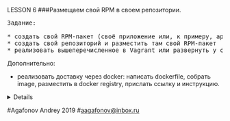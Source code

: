 LESSON 6 ###Размещаем свой RPM в своем репозитории.

<pre>
Задание:

* создать свой RPM-пакет (своё приложение или, к примеру, apache2 с определенными опциями);
* создать свой репозиторий и разместить там свой RPM-пакет
* реализовать вышеперечисленное в Vagrant или развернуть у себя через nginx и дать ссылку на репозиторий
</pre>

Дополнительно:
* реализовать доставку через docker: написать dockerfile, собрать image, разместить в docker registry, прислать ссылку и инструкцию.


<details> 
Решение:
[Vagrantfile](./Vagrantfile) с [provisioning](./provision.sh), который:
* собирает httpd с некоторыми нужными зависимостями;
* создает репозиторий rpm;
* разворачивает репозиторий rpm через httpd;
* устанавливает docker
* используя dockerfile создает образ centos c httpd из нашего репозитория.
* (далее образ был запушен в DockerHub, комментарии в конце [файла](./provision.sh), инструкция к контейнеру на DockerHub'е) - [DockerHub](https://cloud.docker.com/u/andreyagafonov/repository/docker/andreyagafonov/otus_lab6)
</details>

#Agafonov Andrey 2019 #aagafonov@inbox.ru
